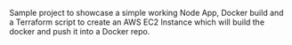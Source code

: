 Sample project to showcase a simple working Node App, Docker build and a Terraform script to create an AWS EC2 Instance which will build the docker and push it into a Docker repo.
